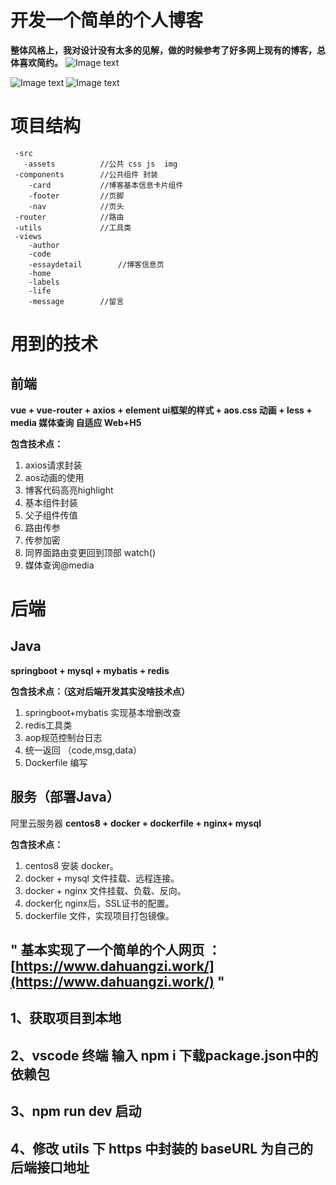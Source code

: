 # 开发一个简单的个人博客

**整体风格上，我对设计没有太多的见解，做的时候参考了好多网上现有的博客，总体喜欢简约。**
![Image text](https://img-blog.csdnimg.cn/20201223184703472.jpg?x-oss-process=image/watermark,type_ZmFuZ3poZW5naGVpdGk,shadow_10,text_aHR0cHM6Ly9ibG9nLmNzZG4ubmV0L2h1YW5namlhbmdtaW4=,size_16,color_FFFFFF,t_70#pic_center)

![Image text](https://img-blog.csdnimg.cn/202012231843361.jpg?x-oss-process=image/watermark,type_ZmFuZ3poZW5naGVpdGk,shadow_10,text_aHR0cHM6Ly9ibG9nLmNzZG4ubmV0L2h1YW5namlhbmdtaW4=,size_16,color_FFFFFF,t_70)
![Image text](https://img-blog.csdnimg.cn/20201223184333744.jpg?x-oss-process=image/watermark,type_ZmFuZ3poZW5naGVpdGk,shadow_10,text_aHR0cHM6Ly9ibG9nLmNzZG4ubmV0L2h1YW5namlhbmdtaW4=,size_16,color_FFFFFF,t_70)

# 项目结构 
	 -src
	   -assets 			//公共 css js  img
	 -components		//公共组件 封装
	 	-card 			//博客基本信息卡片组件
	 	-footer			//页脚
	 	-nav			//页头
	 -router			//路由
	 -utils				//工具类
	 -views				
	 	-author			
	 	-code
	 	-essaydetail		//博客信息页
	 	-home			
	 	-labels
	 	-life
	 	-message		//留言

# 用到的技术
 
## 前端  

  **vue +  vue-router + axios + element ui框架的样式 + aos.css 动画 + less + media 媒体查询 自适应 Web+H5**
 
  **包含技术点：**

 
 1.  axios请求封装
 2. aos动画的使用 
 3.  博客代码高亮highlight 
 4. 基本组件封装 
 5. 父子组件传值  
 6. 路由传参 
 7. 传参加密 
 8.  同界面路由变更回到顶部 watch()
 9. 媒体查询@media
 
 
# 后端

 

## Java
**springboot + mysql + mybatis + redis**

 **包含技术点：（这对后端开发其实没啥技术点）**
 
 1.  springboot+mybatis 实现基本增删改查
 2.  redis工具类
 3.  aop规范控制台日志 
 4.  统一返回 （code,msg,data）
 5. Dockerfile 编写
 

## 服务（部署Java）
阿里云服务器  **centos8 + docker + dockerfile + nginx+ mysql** 

 **包含技术点：**

 1.  centos8 安装 docker。
 2. docker + mysql 文件挂载、远程连接。
 3.  docker + nginx 文件挂载、负载、反向。
 4.  docker化 nginx后，SSL证书的配置。
 6. dockerfile 文件，实现项目打包镜像。 

## " 基本实现了一个简单的个人网页 ：  [https://www.dahuangzi.work/](https://www.dahuangzi.work/) "

## 1、获取项目到本地
## 2、vscode 终端 输入 npm i 下载package.json中的依赖包
## 3、npm run dev 启动
## 4、修改 utils 下 https 中封装的 baseURL 为自己的后端接口地址